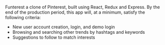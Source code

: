 Funterest a clone of Pinterest, built using React, Redux and Express. By the end of the production period, this app will, at a minimum, satisfy the following criteria:

- New user account creation, login, and demo login
- Browsing and searching other trends by hashtags and keywords
- Suggestions to follow to match interests 

